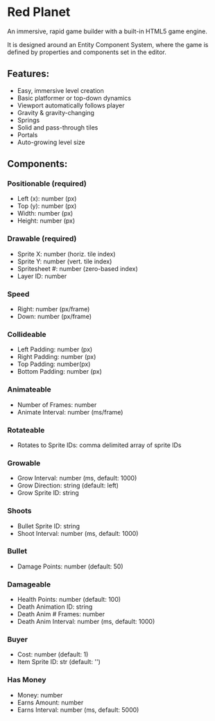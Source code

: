# Red Planet

An immersive, rapid game builder with a built-in HTML5 game engine.

It is designed around an Entity Component System, where the game is defined by properties and components set in the editor.

## Features:

- Easy, immersive level creation
- Basic platformer or top-down dynamics
- Viewport automatically follows player
- Gravity & gravity-changing
- Springs
- Solid and pass-through tiles
- Portals
- Auto-growing level size

## Components:

### Positionable (required)
* Left (x): number (px)
* Top (y): number (px)
* Width: number (px)
* Height: number (px)

### Drawable (required)
* Sprite X: number (horiz. tile index)
* Sprite Y: number (vert. tile index)
* Spritesheet #: number (zero-based index)
* Layer ID: number

### Speed
* Right: number (px/frame)
* Down: number (px/frame)

### Collideable
* Left Padding: number (px)
* Right Padding: number (px)
* Top Padding: number(px)
* Bottom Padding: number (px)

### Animateable
* Number of Frames: number
* Animate Interval: number (ms/frame)

###  Rotateable
* Rotates to Sprite IDs: comma delimited array of sprite IDs

### Growable
* Grow Interval: number (ms, default: 1000)
* Grow Direction: string (default: left)
* Grow Sprite ID: string

### Shoots
* Bullet Sprite ID: string
* Shoot Interval: number (ms, default: 1000)

### Bullet
* Damage Points: number (default: 50)

### Damageable
* Health Points: number (default: 100)
* Death Animation ID: string
* Death Anim # Frames: number
* Death Anim Interval: number (ms, default: 1000)

### Buyer
* Cost: number (default: 1)
* Item Sprite ID: str (default: '')

### Has Money
* Money: number
* Earns Amount: number
* Earns Interval: number (ms, default: 5000)
